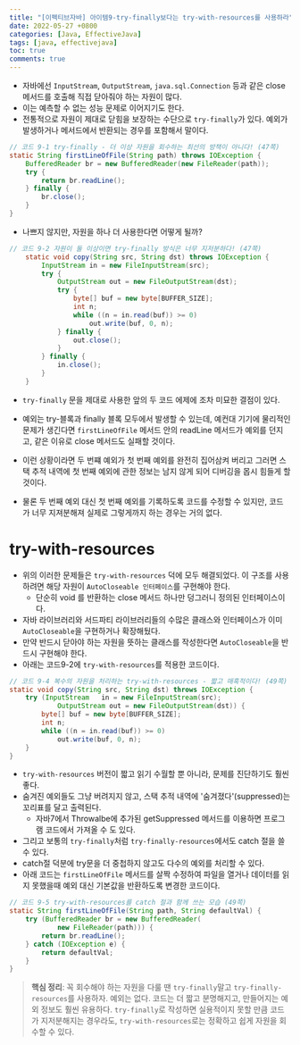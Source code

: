 ```yaml
---
title: "[이펙티브자바] 아이템9-try-finally보다는 try-with-resources를 사용하라"
date: 2022-05-27 +0800
categories: [Java, EffectiveJava]
tags: [java, effectivejava]
toc: true
comments: true
---
```


- 자바에선 `InputStream`, `OutputStream`, `java.sql.Connection` 등과 같은 close 메서드를 호출해 직접 닫아줘야 하는 자원이 많다.
- 이는 예측할 수 없는 성능 문제로 이어지기도 한다.
- 전통적으로 자원이 제대로 닫힘을 보장하는 수단으로 `try-finally`가 있다. 예외가 발생하거나 메서드에서 반환되는 경우를 포함해서 말이다.

```java
// 코드 9-1 try-finally - 더 이상 자원을 회수하는 최선의 방책이 아니다! (47쪽)
static String firstLineOfFile(String path) throws IOException {
	BufferedReader br = new BufferedReader(new FileReader(path));
	try {
		return br.readLine();
	} finally {
		br.close();
	}
}
```

- 나쁘지 않지만, 자원을 하나 더 사용한다면 어떻게 될까?

```java
// 코드 9-2 자원이 둘 이상이면 try-finally 방식은 너무 지저분하다! (47쪽)
    static void copy(String src, String dst) throws IOException {
        InputStream in = new FileInputStream(src);
        try {
            OutputStream out = new FileOutputStream(dst);
            try {
                byte[] buf = new byte[BUFFER_SIZE];
                int n;
                while ((n = in.read(buf)) >= 0)
                    out.write(buf, 0, n);
            } finally {
                out.close();
            }
        } finally {
            in.close();
        }
    }
```

- `try-finally` 문을 제대로 사용한 앞의 두 코드 에제에 조차 미묘한 결점이 있다.

- 예외는 try-블록과 finally 블록 모두에서 발생할 수 있는데, 예컨대 기기에 물리적인 문제가 생긴다면 `firstLineOfFile` 메서드 안의 readLine 메서드가 예외를 던지고, 같은 이유로 close 메서드도 실패할 것이다.
- 이런 상황이라면 두 번쨰 예외가 첫 번째 예외를 완전히 집어삼켜 버리고 그러면 스택 추적 내역에 첫 번째 예외에 관한 정보는 남지 않게 되어 디버깅을 몹시 힘들게 할 것이다.
-  물론 두 번째 예외 대신 첫 번째 예외를 기록하도록 코드를 수정할 수 있지만, 코드가 너무 지져분해져 실제로 그렇게까지 하는 경우는 거의 없다.


# try-with-resources
- 위의 이러한 문제들은 `try-with-resources` 덕에 모두 해결되었다. 이 구조를 사용하려면 해당 자원이 `AutoCloseable 인터페이스`를 구현해야 한다.
  - 단순히 void 를 반환하는 close 메서드 하나만 덩그러니 정의된 인터페이스이다.
- 자바 라이브러리와 서드파티 라이브러리들의 수많은 클래스와 인터페이스가 이미 `AutoCloseable`을 구현하거나 확장해뒀다.
- 만약 반드시 닫아야 하는 자원을 뜻하는 클래스를 작성한다면 `AutoCloseable`을 반드시 구현해야 한다.
- 아래는 코드9-2에 `try-with-resources`를 적용한 코드이다.

```java
// 코드 9-4 복수의 자원을 처리하는 try-with-resources - 짧고 매혹적이다! (49쪽)
static void copy(String src, String dst) throws IOException {
	try (InputStream   in = new FileInputStream(src);
			OutputStream out = new FileOutputStream(dst)) {
		byte[] buf = new byte[BUFFER_SIZE];
		int n;
		while ((n = in.read(buf)) >= 0)
			out.write(buf, 0, n);
	}
}
```

- `try-with-resources` 버전이 짧고 읽기 수월할 뿐 아니라, 문제를 진단하기도 훨씬 좋다.
- 숨겨진 예외들도 그냥 버려지지 않고, 스택 추적 내역에 '숨겨졌다'(suppressed)는 꼬리표를 달고 출력된다.
  - 자바7에서 Throwalbe에 추가된 getSuppressed 메서드를 이용하면 프로그램 코드에서 가져올 수 도 있다.
- 그리고 보통의 `try-finally`처럼 `try-finally-resources`에서도 catch 절을 쓸 수 있다.
- catch절 덕분에 try문을 더 중첩하지 않고도 다수의 예외를 처리할 수 있다.
- 아래 코드는 `firstLineOfFile` 메서드를 살짝 수정하여 파일을 열거나 데이터를 읽지 못했을때 예외 대신 기본값을 반환하도록 변경한 코드이다.

```java
// 코드 9-5 try-with-resources를 catch 절과 함께 쓰는 모습 (49쪽)
static String firstLineOfFile(String path, String defaultVal) {
	try (BufferedReader br = new BufferedReader(
			new FileReader(path))) {
		return br.readLine();
	} catch (IOException e) {
		return defaultVal;
	}
}
```

> **핵심 정리**: 꼭 회수해야 하는 자원을 다룰 땐 `try-finally`말고 `try-finally-resources`를 사용하자. 예외는 없다. 코드는 더 짧고 분명해지고, 만들어지는 예외 정보도 훨씬 유용하다. `try-finally`로 작성하면 실용적이지 못할 만큼 코드가 지저분해지는 경우라도, `try-with-resources`로는 정확하고 쉽게 자원을 회수할 수 있다.


